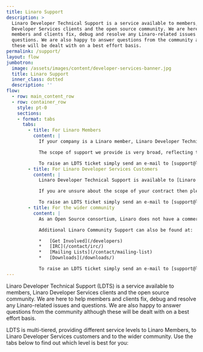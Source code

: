 ```yaml
---
title: Linaro Support
description: >
  Linaro Developer Technical Support is a service available to members, Linaro
  Developer Services clients and the open source community. We are here to help
  members and clients fix, debug and resolve any Linaro-related issues and
  questions. We are also happy to answer questions from the community although
  these will be dealt with on a best effort basis.
permalink: /support/
layout: flow
jumbotron:
  image: /assets/images/content/developer-services-banner.jpg
  title: Linaro Support
  inner_class: dotted
  description: ''
flow:
  - row: main_content_row
  - row: container_row
    style: pt-0
    sections:
    - format: tabs
      tabs:
        - title: For Linaro Members
          content: |
            If your company is a Linaro member, Linaro Developer Technical Support is one of the benefits you get. We are here to guide and support you on Linaro’s software releases, contributions to open source and training material. If you are unsure whether your company has access to LDTS then visit [our list of members](/members-by-group/) and check if your company is a Core, Club or Group member.

            The scope of support we provide is very broad, reflecting the many different areas Linaro operates in. Examples of technologies around which we provide support include GNU and LLVM toolchains for Arm platforms, Linux kernel (including mainline, Linaro Stable Kernel and kernel testing), power optimization and testing, OP-TEE, QEMU/KVM, LAVA, SQUAD and any work by your landing team.

            To raise an LDTS ticket simply send an e-mail to [support@linaro.org](mailto:support@linaro.org) from your company e-mail address or, if you prefer, register using your company e-mail address at [https://support.linaro.org](https://support.linaro.org). LDTS uses domain names to prioritize tickets from member companies, if you do not use your company e-mail address then your ticket will not be prioritized correctly.
        - title: For Linaro Developer Services Customers
          content: |
            Linaro Developer Technical Support is available to [Linaro Developer Services](/services) customers at an additional fee as part of their contract. The scope of cover will vary depending on the contract and Statement of Work with each individual customer.

            If you are unsure about the scope of your contract then please raise a ticket with us nonetheless. Our engineers are briefed on the support levels for each customer and if you do not receive support as part of your contract we will treat your query as a community ticket (see next tab).

            To raise an LDTS ticket simply send an e-mail to [support@linaro.org](mailto:support@linaro.org) from company e-mail address or, if you prefer, register using your company e-mail address at [https://support.linaro.org](https://support.linaro.org). LDTS uses domain names to prioritize tickets from our customers, if you do not use your company e-mail address then your ticket will not be prioritized correctly.
        - title: For the wider community
          content: |
            As an Open Source consortium, Linaro does not have a commercial product set; rather, we are Member funded for Member directed projects and efforts for Linux on Arm. Community (non-Member) tickets are therefore handled on a best effort basis. Our free-of-charge service does not provide comprehensive technical support. The scope is much less broad than that offered to members and customers and we are not able to look deeply into specific problems. However where we have information to hand that can help, we will be delighted to share it.

            Additional Linaro Community Support can also be found at:

            *   [Get Involved](/developers)
            *   [IRC](/contact/irc/)
            *   [Mailing Lists](/contact/mailing-list)
            *   [Downloads](/downloads/)

            To raise an LDTS ticket simply send an e-mail to [support@linaro.org](mailto:support@linaro.org) or, if you prefer, register at [https://support.linaro.org](https://support.linaro.org/).
---
```

Linaro Developer Technical Support (LDTS) is a service available to members, Linaro Developer Services clients and
the open source community. We are here to help members and clients fix, debug and resolve any Linaro-related issues
and questions. We are also happy to answer questions from the community although these will be dealt with on a best
effort basis.

LDTS is multi-tiered, providing different service levels to Linaro Members, to Linaro Developer Services customers
and to the wider community. Use the tabs below to find out which level is best for you:
